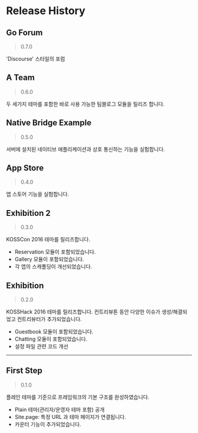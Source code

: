 # Release History

## Go Forum

> 0.7.0

'Discourse' 스타일의 포럼

## A Team

> 0.6.0

두 세가지 테마를 포함한 바로 사용 가능한 팀블로그 모듈을 릴리즈 합니다. 

## Native Bridge Example

> 0.5.0

서버에 설치된 네이티브 애플리케이션과 상호 통신하는 기능을 실험합니다.

## App Store

> 0.4.0

앱 스토어 기능을 실험합니다.

## Exhibition 2

> 0.3.0

KOSSCon 2016 테마를 릴리즈합니다.

- Reservation 모듈이 포함되었습니다.
- Gallery 모듈이 포함되었습니다.
- 각 앱의 스캐폴딩이 개선되었습니다.

## Exhibition

> 0.2.0

KOSSHack 2016 테마를 릴리즈합니다. 컨트리뷰톤 동안 다양한 이슈가 생성/해결되었고 컨트리뷰터가 추가되었습니다.

- Guestbook 모듈이 포함되었습니다.
- Chatting 모듈이 포함되었습니다.
- 설정 파일 관련 코드 개선

---

## First Step

> 0.1.0

플레인 테마를 기준으로 프레임워크의 기본 구조를 완성하였습니다.

- Plain 테마(관리자/운영자 테마 포함) 공개
- Site.page: 특정 URL 과 테마 페이지가 연결됩니다.
- 카운터 기능이 추가되었습니다.
